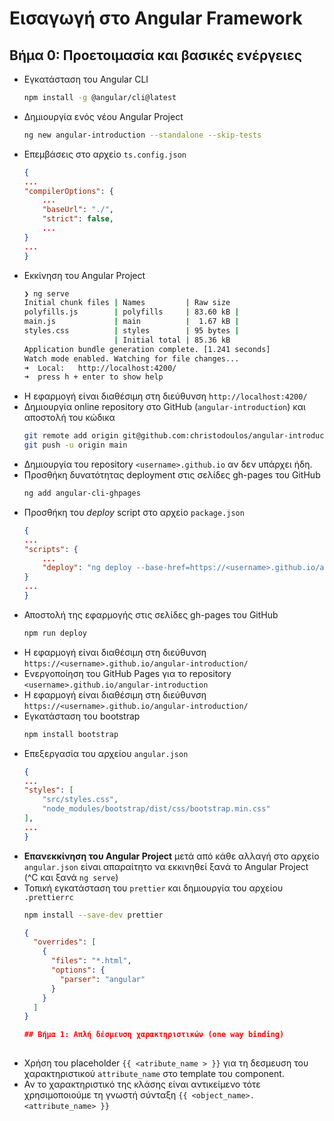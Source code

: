 
 # Εισαγωγή στο Angular Framework
## Βήμα 0: Προετοιμασία και βασικές ενέργειες
- Εγκατάσταση του Angular CLI
  ```bash
  npm install -g @angular/cli@latest
  ```
- Δημιουργία ενός νέου Angular Project
  ```bash
  ng new angular-introduction --standalone --skip-tests
  ```
- Επεμβάσεις στο αρχείο `ts.config.json`
  ```json
  {​​
  ...
  "compilerOptions": {​​
      ...
      "baseUrl": "./",
      "strict": false,
      ...
  }​​
  ...
  }​​
  ```
- Εκκίνηση του Angular Project
  ```bash
  ❯ ng serve
  Initial chunk files | Names         | Raw size
  polyfills.js        | polyfills     | 83.60 kB |
  main.js             | main          |  1.67 kB |
  styles.css          | styles        | 95 bytes |
                      | Initial total | 85.36 kB
  Application bundle generation complete. [1.241 seconds]
  Watch mode enabled. Watching for file changes...
  ➜  Local:   http://localhost:4200/
  ➜  press h + enter to show help
  ```
- Η εφαρμογή είναι διαθέσιμη στη διεύθυνση `http://localhost:4200/`
- Δημιουργία online repository στο GitHub (`angular-introduction`) και αποστολή του κώδικα
  ```bash
  git remote add origin git@github.com:christodoulos/angular-introduction.git
  git push -u origin main
  ```
- Δημιουργία του repository `<username>.github.io` αν δεν υπάρχει ήδη.
- Προσθήκη δυνατότητας deployment στις σελίδες gh-pages του GitHub
  ```bash
  ng add angular-cli-ghpages
  ```
- Προσθήκη του _deploy_ script στο αρχείο `package.json`
  ```json
  {​​
  ...
  "scripts": {​​
      ...
      "deploy": "ng deploy --base-href=https://<username>.github.io/angular-introduction/"
  }​​
  ...
  }​​
  ```
- Αποστολή της εφαρμογής στις σελίδες gh-pages του GitHub
  ```bash
  npm run deploy
  ```
- Η εφαρμογή είναι διαθέσιμη στη διεύθυνση `https://<username>.github.io/angular-introduction/`
- Ενεργοποίηση του GitHub Pages για το repository `<username>.github.io/angular-introduction`
- Η εφαρμογή είναι διαθέσιμη στη διεύθυνση `https://<username>.github.io/angular-introduction/`
- Εγκατάσταση του bootstrap
  ```bash
  npm install bootstrap
  ```
- Επεξεργασία του αρχείου `angular.json`
  ```json
  {​​
  ...
  "styles": [
      "src/styles.css",
      "node_modules/bootstrap/dist/css/bootstrap.min.css"
  ],
  ...
  }​​
  ```
- **Επανεκκίνηση του Angular Project** μετά από κάθε αλλαγή στο αρχείο `angular.json` είναι απαραίτητο να εκκινηθεί ξανά το Angular Project (^C και ξανά `ng serve`)
- Τοπική εγκατάσταση του `prettier` και δημιουργία του αρχείου `.prettierrc`
  ```bash
  npm install --save-dev prettier
  ```
  ```json
  {​​
    "overrides": [
      {​​
        "files": "*.html",
        "options": {​​
          "parser": "angular"
        }​​
      }​​
    ]
  }
  
  ## Βήμα 1: Απλή δέσμευση χαρακτηριστικών (one way binding)
 
- Χρήση του placeholder `{{ <atribute_name > }}` για τη δεσμευση του χαρακτηριστικού `attribute_name` στο template του component.
- Αν το χαρακτηριστικό της κλάσης είναι αντικείμενο τότε χρησιμοποιούμε τη γνωστή σύνταξη `{{ <object_name>.<attribute_name> }}`​​
  ```
